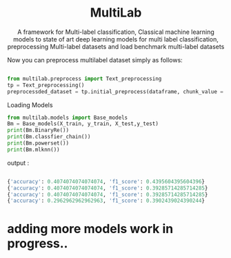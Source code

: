 <h1 align="center">MultiLab</h1>
<p align="center">A framework for Multi-label classification, Classical machine learning models to state of art deep learning models for multi label classification, preprocessing Multi-label datasets and load benchmark multi-label datasets</p>


Now you can preprocess multilabel dataset simply as follows:
```python

from multilab.preprocess import Text_preprocessing
tp = Text_preprocessing()
preprocessded_dataset = tp.initial_preprocess(dataframe, chunk_value = 5)

```

Loading Models


```python
from multilab.models import Base_models
Bm = Base_models(X_train, y_train, X_test,y_test)
print(Bm.BinaryRe())
print(Bm.classfier_chain())
print(Bm.powerset())
print(Bm.mlknn())
```

output :

```python

{'accuracy': 0.4074074074074074, 'f1_score': 0.4395604395604396}
{'accuracy': 0.4074074074074074, 'f1_score': 0.39285714285714285}
{'accuracy': 0.4074074074074074, 'f1_score': 0.39285714285714285}
{'accuracy': 0.2962962962962963, 'f1_score': 0.3902439024390244}
```
# adding more models work in progress..

